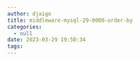 ```yaml
---
author: djaigo
title: middleware-mysql-29-0000-order-by
categories:
  - null
date: 2023-03-29 19:50:34
tags:
---
```

